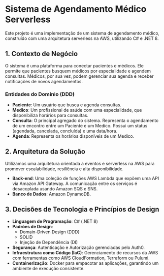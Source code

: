# Sistema de Agendamento Médico Serverless

Este projeto é uma implementação de um sistema de agendamento médico, construído com uma arquitetura serverless na AWS, utilizando C# e .NET 8.

## 1. Contexto de Negócio

O sistema é uma plataforma para conectar pacientes e médicos. Ele permite que pacientes busquem médicos por especialidade e agendem consultas. Médicos, por sua vez, podem gerenciar sua agenda e receber notificações de novos agendamentos.

### Entidades do Domínio (DDD)

*   **Paciente**: Um usuário que busca e agenda consultas.
*   **Medico**: Um profissional de saúde com uma especialidade, que disponibiliza horários para consultas.
*   **Consulta**: O principal agregado do sistema. Representa o agendamento de um encontro entre um Paciente e um Medico. Possui um status (agendada, cancelada, concluída) e uma data/hora.
*   **Agenda**: Representa os horários disponíveis de um Medico.

## 2. Arquitetura da Solução

Utilizamos uma arquitetura orientada a eventos e serverless na AWS para promover escalabilidade, resiliência e alta disponibilidade.

*   **Back-end**: Uma coleção de funções AWS Lambda que expõem uma API via Amazon API Gateway. A comunicação entre os serviços é desacoplada usando Amazon SQS e SNS.
*   **Banco de Dados**: Amazon DynamoDB.

## 3. Decisões de Tecnologia e Princípios de Design

*   **Linguagem de Programação**: C# (.NET 8)
*   **Padrões de Design**:
    *   Domain-Driven Design (DDD)
    *   SOLID
    *   Injeção de Dependência (DI)
*   **Segurança**: Autenticação e Autorização gerenciadas pelo Auth0.
*   **Infraestrutura como Código (IaC)**: Gerenciamento de recursos da AWS com ferramentas como AWS CloudFormation, Terraform ou Pulumi.
*   **Containerização**: Docker para empacotar as aplicações, garantindo um ambiente de execução consistente.